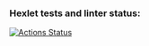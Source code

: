 ### Hexlet tests and linter status:
[![Actions Status](https://github.com/Daxping/java-project-71/workflows/hexlet-check/badge.svg)](https://github.com/Daxping/java-project-71/actions)